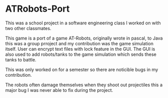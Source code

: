 # ATRobots-Port
This was a school project in a software engineering class I worked on with two other classmates.

This game is a port of a game AT-Robots, originally wrote in pascal, to Java this was a group prroject and my contribution was the game simulation itself.
User can encrypt text files with lock feature in the GUI. The GUI is also used to add robots/tanks to the game simulation which sends these tanks to battle.

This was only worked on for a semester so there are noticible bugs in my contribution.

The robots often damage themselves when they shoot out projectiles this a major bug I was never able to fix during the project.
